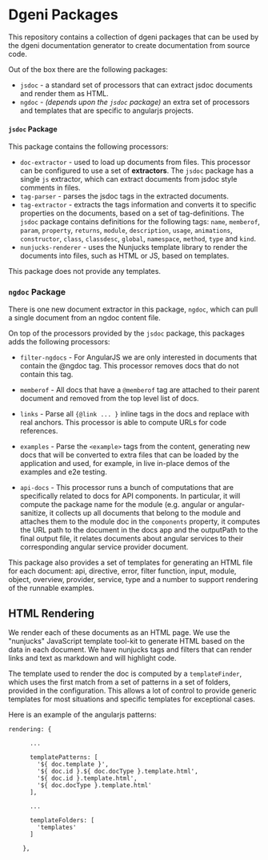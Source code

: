 # Dgeni Packages

This repository contains a collection of dgeni packages that can be used by the dgeni documentation
generator to create documentation from source code.


Out of the box there are the following packages:

* `jsdoc` - a standard set of processors that can extract jsdoc documents and render them as HTML.
* `ngdoc` - *(depends upon the `jsdoc` package)* an extra set of processors and templates that
are specific to angularjs projects.


#### `jsdoc` Package

This package contains the following processors:

* `doc-extractor` - used to load up documents from files.  This processor can be configured to use a
set of **extractors**.  The `jsdoc` package has a single `js` extractor, which can extract documents
from jsdoc style comments in files.
* `tag-parser` - parses the jsdoc tags in the extracted documents.
* `tag-extractor` - extracts the tags information and converts it to specific properties on
the documents, based on a set of tag-definitions.  The `jsdoc` package contains definitions for the
following tags: `name`, `memberof`, `param`, `property`, `returns`, `module`, `description`, `usage`,
`animations`, `constructor`, `class`, `classdesc`, `global`, `namespace`, `method`, `type` and `kind`.
* `nunjucks-renderer` - uses the Nunjucks template library to render the documents into files, such
as HTML or JS, based on templates.

This package does not provide any templates.

### `ngdoc` Package

There is one new document extractor in this package, `ngdoc`, which can pull a single document from
an ngdoc content file.

On top of the processors provided by the `jsdoc` package, this packages adds the following processors:

* `filter-ngdocs` -
For AngularJS we are only interested in documents that contain the @ngdoc tag.  This processor
removes docs that do not contain this tag.

* `memberof` -
All docs that have a `@memberof` tag are attached to their parent document and removed from the top
level list of docs.

* `links` -
Parse all `{@link ... }` inline tags in the docs and replace with real anchors.  This processor is
able to compute URLs for code references.

* `examples` -
Parse the `<example>` tags from the content, generating new docs that will be converted to extra
files that can be loaded by the application and used, for example, in live in-place demos of the
examples and e2e testing.

* `api-docs` -
This processor runs a bunch of computations that are specifically related to docs for API components.
In particular, it will compute the package name for the module (e.g.
angular or angular-sanitize, it collects up all documents that belong to the module and
attaches them to the module doc in the `components` property, it computes the URL path to the document
in the docs app and the outputPath to the final output file, it relates documents about angular
services to their corresponding angular service provider document.

This package also provides a set of templates for generating an HTML file for each document: api,
directive, error, filter function, input, module, object, overview, provider, service, type and a
number to support rendering of the runnable examples.


## HTML Rendering

We render each of these documents as an HTML page. We use the "nunjucks" JavaScript template
tool-kit to generate HTML based on the data in each document. We have nunjucks tags and filters that
can render links and text as markdown and will highlight code.

The template used to render the doc is computed by a `templateFinder`, which uses the first match
from a set of patterns in a set of folders, provided in the configuration. This allows a lot of control to provide
generic templates for most situations and specific templates for exceptional cases.

Here is an example of the angularjs patterns:

```
rendering: {

      ...

      templatePatterns: [
        '${ doc.template }',
        '${ doc.id }.${ doc.docType }.template.html',
        '${ doc.id }.template.html',
        '${ doc.docType }.template.html'
      ],

      ...

      templateFolders: [
        'templates'
      ]

    },
```
